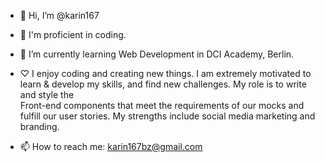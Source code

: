 - 👋 Hi, I’m @karin167
- 👀 I'm proficient in coding.

- 🌱 I’m currently learning Web Development in DCI Academy, Berlin.

- ♡
     I enjoy coding and creating new things. I am extremely motivated to learn & develop my skills, and find new challenges. My role is to write and style the     
     Front-end components that meet the requirements of our mocks and fulfill our user stories. My strengths include social media marketing and branding.
     
- 📫 How to reach me: karin167bz@gmail.com

